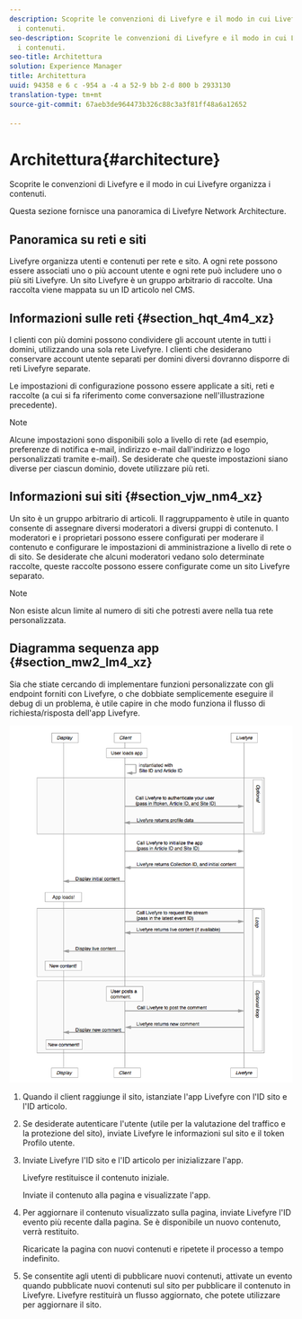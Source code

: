 ```yaml
---
description: Scoprite le convenzioni di Livefyre e il modo in cui Livefyre organizza
  i contenuti.
seo-description: Scoprite le convenzioni di Livefyre e il modo in cui Livefyre organizza
  i contenuti.
seo-title: Architettura
solution: Experience Manager
title: Architettura
uuid: 94358 e 6 c -954 a -4 a 52-9 bb 2-d 800 b 2933130
translation-type: tm+mt
source-git-commit: 67aeb3de964473b326c88c3a3f81ff48a6a12652

---
```



# Architettura{#architecture}

Scoprite le convenzioni di Livefyre e il modo in cui Livefyre organizza i contenuti.

Questa sezione fornisce una panoramica di Livefyre Network Architecture.

## Panoramica su reti e siti

Livefyre organizza utenti e contenuti per rete e sito. A ogni rete possono essere associati uno o più account utente e ogni rete può includere uno o più siti Livefyre. Un sito Livefyre è un gruppo arbitrario di raccolte. Una raccolta viene mappata su un ID articolo nel CMS.

## Informazioni sulle reti {#section_hqt_4m4_xz}

I clienti con più domini possono condividere gli account utente in tutti i domini, utilizzando una sola rete Livefyre. I clienti che desiderano conservare account utente separati per domini diversi dovranno disporre di reti Livefyre separate.

Le impostazioni di configurazione possono essere applicate a siti, reti e raccolte (a cui si fa riferimento come conversazione nell'illustrazione precedente).

>[!NOTE]
>
>Alcune impostazioni sono disponibili solo a livello di rete (ad esempio, preferenze di notifica e-mail, indirizzo e-mail dall'indirizzo e logo personalizzati tramite e-mail). Se desiderate che queste impostazioni siano diverse per ciascun dominio, dovete utilizzare più reti.

## Informazioni sui siti {#section_vjw_nm4_xz}

Un sito è un gruppo arbitrario di articoli. Il raggruppamento è utile in quanto consente di assegnare diversi moderatori a diversi gruppi di contenuto. I moderatori e i proprietari possono essere configurati per moderare il contenuto e configurare le impostazioni di amministrazione a livello di rete o di sito. Se desiderate che alcuni moderatori vedano solo determinate raccolte, queste raccolte possono essere configurate come un sito Livefyre separato.

>[!NOTE]
>
>Non esiste alcun limite al numero di siti che potresti avere nella tua rete personalizzata.

## Diagramma sequenza app {#section_mw2_lm4_xz}

Sia che stiate cercando di implementare funzioni personalizzate con gli endpoint forniti con Livefyre, o che dobbiate semplicemente eseguire il debug di un problema, è utile capire in che modo funziona il flusso di richiesta/risposta dell'app Livefyre.

![](assets/appsequencediagram.png)

1. Quando il client raggiunge il sito, istanziate l'app Livefyre con l'ID sito e l'ID articolo.
1. Se desiderate autenticare l'utente (utile per la valutazione del traffico e la protezione del sito), inviate Livefyre le informazioni sul sito e il token Profilo utente.
1. Inviate Livefyre l'ID sito e l'ID articolo per inizializzare l'app.

   Livefyre restituisce il contenuto iniziale.

   Inviate il contenuto alla pagina e visualizzate l'app.

1. Per aggiornare il contenuto visualizzato sulla pagina, inviate Livefyre l'ID evento più recente dalla pagina. Se è disponibile un nuovo contenuto, verrà restituito.

   Ricaricate la pagina con nuovi contenuti e ripetete il processo a tempo indefinito.

1. Se consentite agli utenti di pubblicare nuovi contenuti, attivate un evento quando pubblicate nuovi contenuti sul sito per pubblicare il contenuto in Livefyre. Livefyre restituirà un flusso aggiornato, che potete utilizzare per aggiornare il sito.
